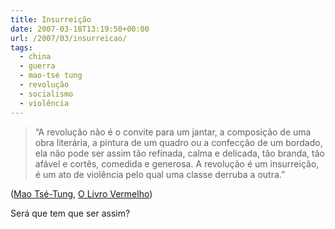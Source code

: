```yaml
---
title: Insurreição
date: 2007-03-18T13:19:50+00:00
url: /2007/03/insurreicao/
tags:
  - china
  - guerra
  - mao-tsé tung
  - revolução
  - socialismo
  - violência
---
```


> “A revolução não é o convite para um jantar, a composição de uma obra literária, a pintura de um quadro ou a confecção de um bordado, ela não pode ser assim tão refinada, calma e delicada, tão branda, tão afável e cortês, comedida e generosa. A revolução é um insurreição, é um ato de violência pelo qual uma classe derruba a outra.”

([Mao Tsé-Tung][1], [O Livro Vermelho][2])

Será que tem que ser assim?

[1]: http://pt.wikipedia.org/wiki/Mao_Ts%C3%A9-Tung
[2]: http://pt.wikipedia.org/wiki/O_Livro_Vermelho
